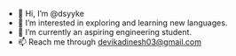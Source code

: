 - 👋 Hi, I’m @dsyyke
- 👀 I’m interested in exploring and learning new languages.
- 🌱 I’m currently an aspiring engineering student.
- 📫 Reach me through devikadinesh03@gmail.com

<!---
dsyyke/dsyyke is a ✨ special ✨ repository because its `README.md` (this file) appears on your GitHub profile.
You can click the Preview link to take a look at your changes.
--->
